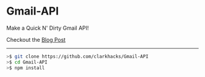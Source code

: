 # Gmail-API

Make a Quick N' Dirty Gmail API!

Checkout the [Blog Post](https://clarkhacks.com/blog/2017/10/10/Node-Gmail-API)

---

```bash
>$ git clone https://github.com/clarkhacks/Gmail-API
>$ cd Gmail-API
>$ npm install
```
